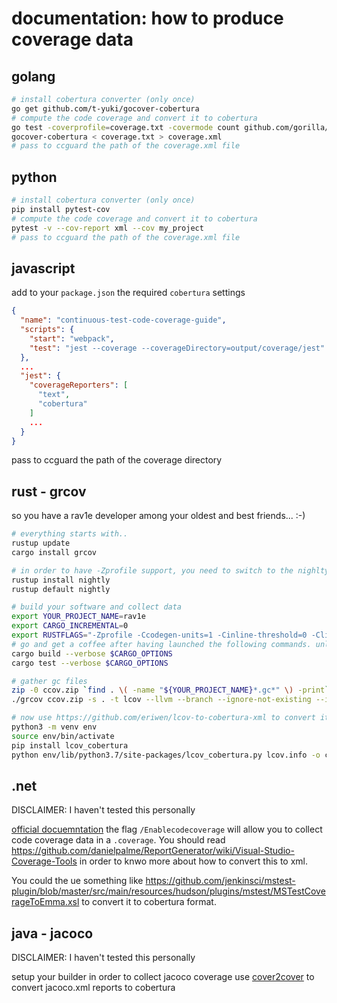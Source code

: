 # documentation: how to produce coverage data

## golang

```sh
# install cobertura converter (only once)
go get github.com/t-yuki/gocover-cobertura
# compute the code coverage and convert it to cobertura
go test -coverprofile=coverage.txt -covermode count github.com/gorilla/mux
gocover-cobertura < coverage.txt > coverage.xml
# pass to ccguard the path of the coverage.xml file
```

## python

```sh
# install cobertura converter (only once)
pip install pytest-cov
# compute the code coverage and convert it to cobertura
pytest -v --cov-report xml --cov my_project
# pass to ccguard the path of the coverage.xml file
```

## javascript

add to your `package.json` the required `cobertura` settings

```json
{
  "name": "continuous-test-code-coverage-guide",
  "scripts": {
    "start": "webpack",
    "test": "jest --coverage --coverageDirectory=output/coverage/jest"
  },
  ...
  "jest": {
    "coverageReporters": [
      "text",
      "cobertura"
    ]
    ...
  }
}
```

pass to ccguard the path of the coverage directory

## rust - grcov

so you have a rav1e developer among your oldest and best friends... :-)

```sh
# everything starts with..
rustup update
cargo install grcov

# in order to have -Zprofile support, you need to switch to the nighlty toolchain
rustup install nightly
rustup default nightly

# build your software and collect data
export YOUR_PROJECT_NAME=rav1e
export CARGO_INCREMENTAL=0
export RUSTFLAGS="-Zprofile -Ccodegen-units=1 -Cinline-threshold=0 -Clink-dead-code -Coverflow-checks=off -Zno-landing-pads"
# go and get a coffee after having launched the following commands. unless it's 11.40PM
cargo build --verbose $CARGO_OPTIONS
cargo test --verbose $CARGO_OPTIONS

# gather gc files
zip -0 ccov.zip `find . \( -name "${YOUR_PROJECT_NAME}*.gc*" \) -print`;
./grcov ccov.zip -s . -t lcov --llvm --branch --ignore-not-existing --ignore "/*" -o lcov.info;

# now use https://github.com/eriwen/lcov-to-cobertura-xml to convert it to cobertura
python3 -m venv env
source env/bin/activate
pip install lcov_cobertura
python env/lib/python3.7/site-packages/lcov_cobertura.py lcov.info -o coverage.xml
```

## .net

DISCLAIMER: I haven't tested this personally

[official docuemntation](https://docs.microsoft.com/fr-fr/visualstudio/test/vstest-console-options?view=vs-2019)
the flag `/Enablecodecoverage` will allow you to collect code coverage data in a `.coverage`. You should read https://github.com/danielpalme/ReportGenerator/wiki/Visual-Studio-Coverage-Tools in order to knwo more about how to convert this to xml.

You could the ue something like https://github.com/jenkinsci/mstest-plugin/blob/master/src/main/resources/hudson/plugins/mstest/MSTestCoverageToEmma.xsl to convert it to cobertura format.

## java - jacoco

DISCLAIMER: I haven't tested this personally

setup your builder in order to collect jacoco coverage
use [cover2cover](https://github.com/rix0rrr/cover2cover) to convert jacoco.xml reports to cobertura
